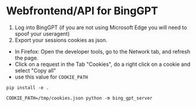 # Webfrontend/API for BingGPT

1. Log into BingGPT (if you are not using Microsoft Edge you will need to spoof your useragent)
2. Export your sessions cookies as json.
  - In Firefox: Open the developer tools, go to the Network tab, and refresh the page.
  - Click on a request in the Tab "Cookies", do a right click on a cookie and select "Copy all"
  - use this value for `COOKIE_PATH`


```
pip install -e . 
```

```
COOKIE_PATH=/tmp/cookies.json python -m bing_gpt_server
```
